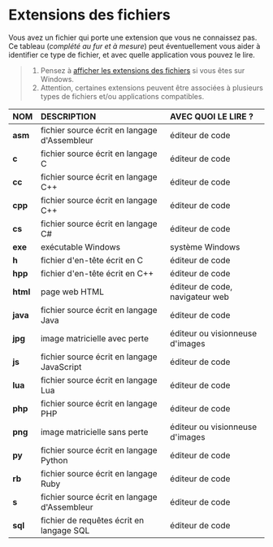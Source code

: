 # Extensions des fichiers

Vous avez un fichier qui porte une extension que vous ne connaissez pas. Ce tableau (_complété au fur et à mesure_) peut éventuellement vous aider à identifier ce type de fichier, et avec quelle application vous pouvez le lire.

> 1. Pensez à [afficher les extensions des fichiers](https://www.youtube.com/watch?v=ac1WdzSqatw) si vous êtes sur Windows.
> 2. Attention, certaines extensions peuvent être associées à plusieurs types de fichiers et/ou applications compatibles.

|NOM|DESCRIPTION|AVEC QUOI LE LIRE ?|
|:--|:--|:--|
|**asm**|fichier source écrit en langage d'Assembleur|éditeur de code|
|**c**|fichier source écrit en langage C|éditeur de code|
|**cc**|fichier source écrit en langage C++|éditeur de code|
|**cpp**|fichier source écrit en langage C++|éditeur de code|
|**cs**|fichier source écrit en langage C#|éditeur de code|
|**exe**|exécutable Windows|système Windows|
|**h**|fichier d'en-tête écrit en C|éditeur de code|
|**hpp**|fichier d'en-tête écrit en C++|éditeur de code|
|**html**|page web HTML|éditeur de code, navigateur web|
|**java**|fichier source écrit en langage Java|éditeur de code|
|**jpg**|image matricielle avec perte|éditeur ou visionneuse d'images|
|**js**|fichier source écrit en langage JavaScript|éditeur de code|
|**lua**|fichier source écrit en langage Lua|éditeur de code|
|**php**|fichier source écrit en langage PHP|éditeur de code|
|**png**|image matricielle sans perte|éditeur ou visionneuse d'images|
|**py**|fichier source écrit en langage Python|éditeur de code|
|**rb**|fichier source écrit en langage Ruby|éditeur de code|
|**s**|fichier source écrit en langage d'Assembleur|éditeur de code|
|**sql**|fichier de requêtes écrit en langage SQL|éditeur de code|
